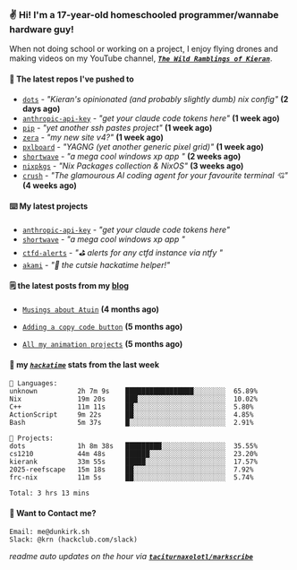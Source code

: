 ### ✌️ Hi! I'm a 17-year-old homeschooled programmer/wannabe hardware guy!

When not doing school or working on a project, I enjoy flying drones and making videos on my YouTube channel, [**_`The Wild Ramblings of Kieran`_**](https://youtube.com/@kieran.rambles).

#### 👷 The latest repos I've pushed to

- [`dots`](https://github.com/taciturnaxolotl/dots) - _"Kieran's opinionated (and probably slightly dumb) nix config"_ **(2 days ago)**
- [`anthropic-api-key`](https://github.com/taciturnaxolotl/anthropic-api-key) - _"get your claude code tokens here"_ **(1 week ago)**
- [`pip`](https://github.com/taciturnaxolotl/pip) - _"yet another ssh pastes project"_ **(1 week ago)**
- [`zera`](https://github.com/taciturnaxolotl/zera) - _"my new site v4?"_ **(1 week ago)**
- [`pxlboard`](https://github.com/taciturnaxolotl/pxlboard) - _"YAGNG (yet another generic pixel grid)"_ **(1 week ago)**
- [`shortwave`](https://github.com/taciturnaxolotl/shortwave) - _"a mega cool windows xp app "_ **(2 weeks ago)**
- [`nixpkgs`](https://github.com/NixOS/nixpkgs) - _"Nix Packages collection & NixOS"_ **(3 weeks ago)**
- [`crush`](https://github.com/charmbracelet/crush) - _"The glamourous AI coding agent for your favourite terminal 💘"_ **(4 weeks ago)**

#### ⌨️ My latest projects

- [`anthropic-api-key`](https://github.com/taciturnaxolotl/anthropic-api-key) - _"get your claude code tokens here"_
- [`shortwave`](https://github.com/taciturnaxolotl/shortwave) - _"a mega cool windows xp app "_
- [`ctfd-alerts`](https://github.com/taciturnaxolotl/ctfd-alerts) - _"⛳ alerts for any ctfd instance via ntfy "_
- [`akami`](https://github.com/taciturnaxolotl/akami) - _"🌷 the cutsie hackatime helper!"_

#### 🗒️ the latest posts from my [blog](https://dunkirk.sh)

- [`Musings about Atuin`](https://dunkirk.sh/blog/atuin/) **(4 months ago)**

- [`Adding a copy code button`](https://dunkirk.sh/blog/adding-a-copy-button/) **(5 months ago)**

- [`All my animation projects`](https://dunkirk.sh/blog/my-animations/) **(5 months ago)**



#### 📡 my [_`hackatime`_](https://waka.hackclub.com) stats from the last week

```text
💾 Languages:
unknown          2h 7m 9s    █████████████████░░░░░░░░  65.89%
Nix              19m 20s     ███░░░░░░░░░░░░░░░░░░░░░░  10.02%
C++              11m 11s     ██░░░░░░░░░░░░░░░░░░░░░░░  5.80%
ActionScript     9m 22s      ██░░░░░░░░░░░░░░░░░░░░░░░  4.85%
Bash             5m 37s      █░░░░░░░░░░░░░░░░░░░░░░░░  2.91%

💼 Projects:
dots             1h 8m 38s   █████████░░░░░░░░░░░░░░░░  35.55%
cs1210           44m 48s     ██████░░░░░░░░░░░░░░░░░░░  23.20%
kierank          33m 55s     █████░░░░░░░░░░░░░░░░░░░░  17.57%
2025-reefscape   15m 18s     ██░░░░░░░░░░░░░░░░░░░░░░░  7.92%
frc-nix          11m 5s      ██░░░░░░░░░░░░░░░░░░░░░░░  5.74%

Total: 3 hrs 13 mins
```

#### 📮 Want to Contact me?

```text
Email: me@dunkirk.sh
Slack: @krn (hackclub.com/slack)
```

_readme auto updates on the hour via [**`taciturnaxolotl/markscribe`**](https://github.com/taciturnaxolotl/markscribe)_
